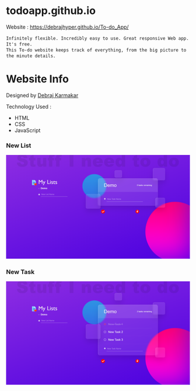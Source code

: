 # todoapp.github.io

Website : https://debrajhyper.github.io/To-do_App/

    Infinitely flexible. Incredibly easy to use. Great responsive Web app. It's free. 
    This To-do website keeps track of everything, from the big picture to the minute details.
# Website Info
Designed by <a href="https://github.com/debrajhyper">Debraj Karmakar</a>

Technology Used :
<ul>
    <li>HTML</li>
    <li>CSS</li>
    <li>JavaScript</li>
</ul>

<h3>New List</h3>
<img src="assets/img/new_list.png"/>
    
<h3>New Task</h3>
<img src="assets/img/new_tasks.png"/>
